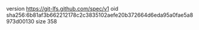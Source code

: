 version https://git-lfs.github.com/spec/v1
oid sha256:6b81af3b662212178c2c3835102aefe20b372664d6eda95a0fae5a8973d00130
size 358
